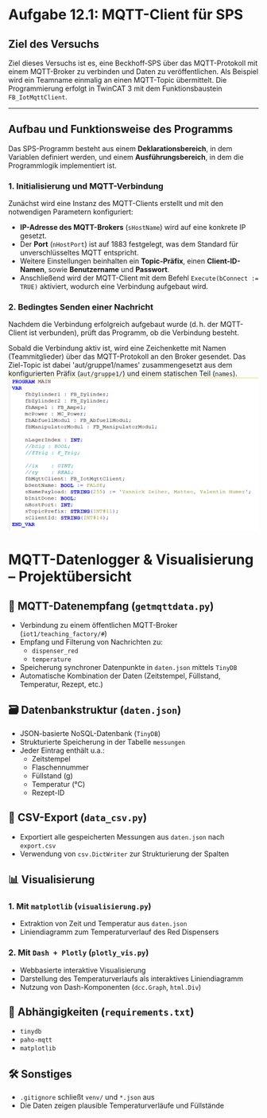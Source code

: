 # Aufgabe 12.1: MQTT-Client für SPS

## Ziel des Versuchs

Ziel dieses Versuchs ist es, eine Beckhoff-SPS über das MQTT-Protokoll mit einem MQTT-Broker zu verbinden und Daten zu veröffentlichen. Als Beispiel wird ein Teamname einmalig an einen MQTT-Topic übermittelt. Die Programmierung erfolgt in TwinCAT 3 mit dem Funktionsbaustein `FB_IotMqttClient`.

---

## Aufbau und Funktionsweise des Programms

Das SPS-Programm besteht aus einem **Deklarationsbereich**, in dem Variablen definiert werden, und einem **Ausführungsbereich**, in dem die Programmlogik implementiert ist.

### 1. Initialisierung und MQTT-Verbindung

Zunächst wird eine Instanz des MQTT-Clients erstellt und mit den notwendigen Parametern konfiguriert:

- **IP-Adresse des MQTT-Brokers** (`sHostName`) wird auf eine konkrete IP gesetzt.
- Der **Port** (`nHostPort`) ist auf 1883 festgelegt, was dem Standard für unverschlüsseltes MQTT entspricht.
- Weitere Einstellungen beinhalten ein **Topic-Präfix**, einen **Client-ID-Namen**, sowie **Benutzername** und **Passwort**.
- Anschließend wird der MQTT-Client mit dem Befehl `Execute(bConnect := TRUE)` aktiviert, wodurch eine Verbindung aufgebaut wird.

### 2. Bedingtes Senden einer Nachricht

Nachdem die Verbindung erfolgreich aufgebaut wurde (d. h. der MQTT-Client ist verbunden), prüft das Programm, ob die Verbindung besteht.

Sobald die Verbindung aktiv ist, wird eine Zeichenkette mit Namen (Teammitglieder) über das MQTT-Protokoll an den Broker gesendet. Das Ziel-Topic ist dabei 'aut/gruppe1/names' zusammengesetzt aus dem konfigurierten Präfix (`aut/gruppe1/`) und einem statischen Teil (`names`). 
![Twincad oben](Screenshots/twincad_oben.png)



# MQTT-Datenlogger & Visualisierung – Projektübersicht

## 📡 MQTT-Datenempfang (`getmqttdata.py`)
- Verbindung zu einem öffentlichen MQTT-Broker (`iot1/teaching_factory/#`)
- Empfang und Filterung von Nachrichten zu:
  - `dispenser_red`
  - `temperature`
- Speicherung synchroner Datenpunkte in `daten.json` mittels `TinyDB`
- Automatische Kombination der Daten (Zeitstempel, Füllstand, Temperatur, Rezept, etc.)

## 🗃️ Datenbankstruktur (`daten.json`)
- JSON-basierte NoSQL-Datenbank (`TinyDB`)
- Strukturierte Speicherung in der Tabelle `messungen`
- Jeder Eintrag enthält u.a.:
  - Zeitstempel
  - Flaschennummer
  - Füllstand (g)
  - Temperatur (°C)
  - Rezept-ID

## 📄 CSV-Export (`data_csv.py`)
- Exportiert alle gespeicherten Messungen aus `daten.json` nach `export.csv`
- Verwendung von `csv.DictWriter` zur Strukturierung der Spalten

## 📊 Visualisierung
### 1. Mit `matplotlib` (`visualisierung.py`)
- Extraktion von Zeit und Temperatur aus `daten.json`
- Liniendiagramm zum Temperaturverlauf des Red Dispensers

### 2. Mit `Dash + Plotly` (`plotly_vis.py`)
- Webbasierte interaktive Visualisierung
- Darstellung des Temperaturverlaufs als interaktives Liniendiagramm
- Nutzung von Dash-Komponenten (`dcc.Graph`, `html.Div`)

## 🧰 Abhängigkeiten (`requirements.txt`)
- `tinydb`
- `paho-mqtt`
- `matplotlib`

## 🛠️ Sonstiges
- `.gitignore` schließt `venv/` und `*.json` aus
- Die Daten zeigen plausible Temperaturverläufe und Füllstände
